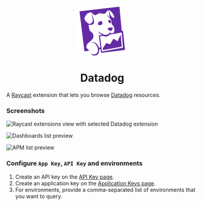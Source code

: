 <p align="center">
  <img src="assets/icon@light.png" height="128">
  <h1 align="center">Datadog</h1>
</p>

A
[Raycast](https://raycast.com/)
extension that lets you browse
[Datadog](https://www.datadoghq.com/)
resources.


### Screenshots

![Raycast extensions view with selected Datadog extension](https://user-images.githubusercontent.com/12697803/150115227-c37a0805-83f6-4659-8f02-4a7a80dc8c85.png)

![Dashboards list preview](https://user-images.githubusercontent.com/12697803/150115454-08871885-61cd-4a9f-b85f-8f62b60683d0.png)

![APM list preview](https://user-images.githubusercontent.com/12697803/150115634-e00d99ae-07ca-4e48-bf74-9035f9e70cde.png)


### Configure `App Key`, `API Key` and environments

1. Create an API key on the
   [API Key page](https://app.datadoghq.com/organization-settings/api-keys).
2. Create an application key on the
   [Application Keys page](https://app.datadoghq.com/organization-settings/application-keys).
3. For environments, provide a comma-separated list of environments that you want to query.
